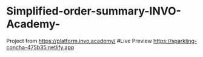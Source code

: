# Simplified-order-summary-INVO-Academy-
Project from https://platform.invo.academy/
#Live Preview
https://sparkling-concha-475b35.netlify.app
